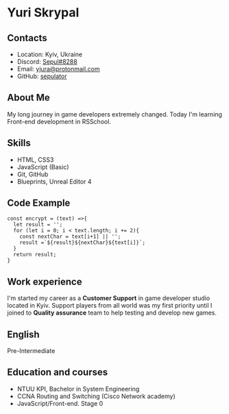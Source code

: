 # Yuri Skrypal
## Contacts
 * Location: Kyiv, Ukraine
 * Discord: [Sepul#8288](https://discord.com/users/Sepul#8288)
 * Email: yjura@protonmail.com
 * GitHub: [sepulator](https://github.com/Sepulator)
## About Me
My long journey in game developers extremely changed. Today I'm learning Front-end development in RSSchool.
## Skills
* HTML, CSS3
* JavaScript (Basic)
* Git, GitHub
* Blueprints, Unreal Editor 4
## Code Example
```
const encrypt = (text) =>{
  let result = '';
  for (let i = 0; i < text.length; i += 2){
    const nextChar = text[i+1] || '';
    result =`${result}${nextChar}${text[i]}`;
  }
  return result;
}
```
## Work experience
I'm started my career as a **Customer Support** in game developer studio located in Kyiv. Support players from all world was my first priority until I joined to **Quality assurance** team to help testing and develop new games.
## English
Pre-Intermediate
## Education and courses
* NTUU KPI, Bachelor in System Engineering
* CCNA Routing and Switching (Cisco Network academy)
* JavaScript/Front-end. Stage 0